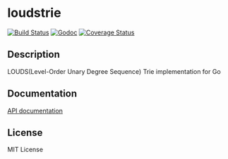 loudstrie
=========

[![Build Status](https://travis-ci.org/hideo55/go-loudstrie.svg?branch=master)](https://travis-ci.org/hideo55/go-loudstrie)
[![Godoc](https://godoc.org/github.com/hideo55/go-loudstrie?status.png)](https://godoc.org/github.com/hideo55/go-loudstrie)
[![Coverage Status](https://coveralls.io/repos/hideo55/go-loudstrie/badge.svg?branch=master)](https://coveralls.io/r/hideo55/go-loudstrie?branch=master)

Description
-----------

LOUDS(Level-Order Unary Degree Sequence) Trie implementation for Go

Documentation
-------------

[API documentation](http://godoc.org/github.com/hideo55/go-loudstrie)

License
--------

MIT License
